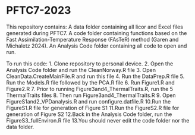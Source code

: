 # PFTC7-2023
This repository contains:
  A data folder containing all licor and Excel files generated during PFTC7.
  A code folder containing functions based on the Fast Assimilation-Temperature Response (FAsTeR) method (Garen and Michaletz 2024).
  An Analysis Code folder containing all code to open and run.

  To run this code: 
    1. Clone repository to personal device.
    2. Open the Analysis Code folder and run the CleanNorway.R file
    3. Open CleanData.CreateMainFile.R and run this file
    4. Run the DataPrep.R file
    5. Run the Models.R file followed by the PCA.R file
    6. Run Figure1.R and Figure2.R
    7. Prior to running Figure3and4_ThermalTraits.R, run the 5 ThermalTraits files
    8. Then run Figure3and4_ThermalTraits.R
    9. Open FigureS1and2_VPDanalysis.R and run configure.datfile.R
    10.Run the FigureS1.R file for generation of Figure S1
    11.Run the FigureS2.R file for generation of Figure S2
    12.Back in the Analysis Code folder, run the FigureS3_fullEnviron.R file
    13.You should never edit the code folder nor the data folder.

